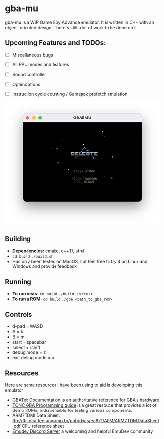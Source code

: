 # gba-mu

gba-mu is a WIP Game Boy Advance emulator. It is written in C++ with an object-oriented design. There's still a lot of work to be done on it

## Upcoming Features and TODOs:
- [ ] Miscellaneous bugs
- [ ] All PPU modes and features
- [ ] Sound controller
- [ ] Optimizations
- [ ] Instruction cycle counting / Gamepak prefetch emulation


![Alt text](media/celeste.png?raw=true)


## Building 
* **Dependencies:** cmake, c++17, sfml
* `cd build` `./build.sh`
* Has only been tested on MacOS, but feel free to try it on Linux and Windows and provide feedback
## Running
* **To run tests:** `cd build` `./build.sh` `ctest`
* **To run a ROM:** `cd build` `./gba <path_to_gba_rom>`
## Controls
* d-pad = WASD
* A = k
* B = m
* start = spacebar
* select = rshift
* debug mode = z
* exit debug mode = x

## Resources
Here are some resources I have been using to aid in developing this emulator
* [GBATek Documentation](https://problemkaputt.de/gbatek.htm#armcpureference) is an authoritative reference for GBA's hardware
* [TONC GBA Programming guide](https://www.coranac.com/tonc/text/) is a great resouce that provides a lot of demo ROMs, indispensible for testing various components.
* ARM7TDMI Data Sheet: ftp://ftp.dca.fee.unicamp.br/pub/docs/ea871/ARM/ARM7TDMIDataSheet.pdf CPU reference sheet
* [Emudev Discord Server](https://discord.gg/xxkAe5xm) a welcoming and helpful EmuDev community

